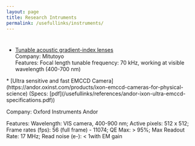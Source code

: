 ```yaml
---
layout: page
title: Research Intruments
permalink: /usefullinks/instruments/
---
```


<h1></h1>
<ul>
	<li>
		<a href = "https://shop.mitutoyo.eu/web/mitutoyo/en/mitutoyo/TAGLENS/TAGLENS/index.xhtml">Tunable acoustic gradient-index lenses</a><br>
		Company: Mitutoyo<br>
		Features: Focal length tunable frequency: 70 kHz, working at visible wavelength (400-700 nm)
	</li>
</ul>
* [Ultra sensitive and fast EMCCD Camera](https://andor.oxinst.com/products/ixon-emccd-cameras-for-physical-science) (Specs: [pdf](/usefullinks/references/andor-ixon-ultra-emccd-specifications.pdf))

  Company: Oxford Instruments Andor

  Features: Wavelength: VIS camera, 400-900 nm; Active pixels: 512 x 512; Frame rates (fps): 56 (full frame) - 11074; QE Max: > 95%; Max Readout Rate: 17 MHz; Read noise (e-): < 1with EM gain

  

